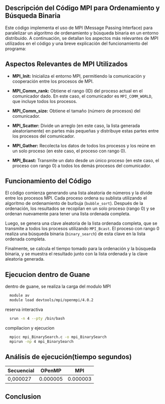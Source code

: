 ## Descripción del Código MPI para Ordenamiento y Búsqueda Binaria

Este código implementa el uso de MPI (Message Passing Interface) para paralelizar un algoritmo de ordenamiento y búsqueda binaria en un entorno distribuido. A continuación, se detallan los aspectos más relevantes de MPI utilizados en el código y una breve explicación del funcionamiento del programa:

## Aspectos Relevantes de MPI Utilizados

- **MPI_Init:** Inicializa el entorno MPI, permitiendo la comunicación y cooperación entre los procesos de MPI.
  
- **MPI_Comm_rank:** Obtiene el rango (ID) del proceso actual en el comunicador dado. En este caso, el comunicador es `MPI_COMM_WORLD`, que incluye todos los procesos.
  
- **MPI_Comm_size:** Obtiene el tamaño (número de procesos) del comunicador.
  
- **MPI_Scatter:** Divide un arreglo (en este caso, la lista generada aleatoriamente) en partes más pequeñas y distribuye estas partes entre los procesos del comunicador.
  
- **MPI_Gather:** Recolecta los datos de todos los procesos y los reúne en un solo proceso (en este caso, el proceso con rango 0).
  
- **MPI_Bcast:** Transmite un dato desde un único proceso (en este caso, el proceso con rango 0) a todos los demás procesos del comunicador.

## Funcionamiento del Código

El código comienza generando una lista aleatoria de números y la divide entre los procesos MPI. Cada proceso ordena su sublista utilizando el algoritmo de ordenamiento de burbuja (`bubble_sort`). Después de la ordenación, los resultados se recopilan en un solo proceso (rango 0) y se ordenan nuevamente para tener una lista ordenada completa.

Luego, se genera una clave aleatoria de la lista ordenada completa, que se transmite a todos los procesos utilizando `MPI_Bcast`. El proceso con rango 0 realiza una búsqueda binaria (`binary_search`) de esta clave en la lista ordenada completa.

Finalmente, se calcula el tiempo tomado para la ordenación y la búsqueda binaria, y se muestra el resultado junto con la lista ordenada y la clave aleatoria generada.
## Ejecucion dentro de Guane

dentro de guane, se realiza la carga del modulo MPI

```bash
  module av
  module load devtools/mpi/openmpi/4.0.2
```
reserva interactiva 
```bash
  srun -n 4 --pty /bin/bash
```
compilacion y ejecucion
```bash
  mpicc mpi_BinarySearch.c -o mpi_BinarySearch
  mpirun -np 4 mpi_BinarySearch
```
## Análisis de ejecución(tiempo segundos)
    
| Secuencial |   OPenMP  |     MPI    |
|------------|-----------|------------|
| 0,000027   | 0.000005  | 0.000003   |

## Conclusion
